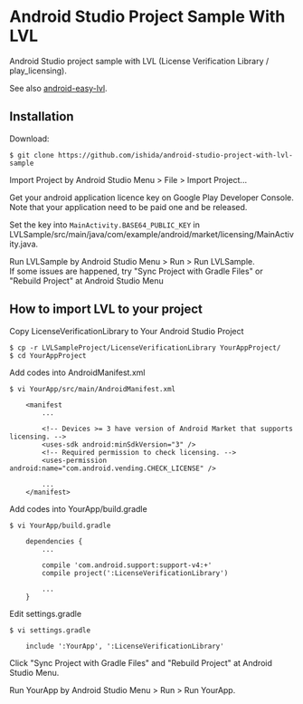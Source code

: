 # Android Studio Project Sample With LVL

Android Studio project sample with LVL (License Verification Library / play_licensing).

See also [android-easy-lvl](https://github.com/ishida/android-easy-lvl).

## Installation

Download:

    $ git clone https://github.com/ishida/android-studio-project-with-lvl-sample

Import Project by Android Studio Menu > File > Import Project...

Get your android application licence key on Google Play Developer Console.  
Note that your application need to be paid one and be released.

Set the key into `MainActivity.BASE64_PUBLIC_KEY` in LVLSample/src/main/java/com/example/android/market/licensing/MainActivity.java.

Run LVLSample by Android Studio Menu > Run > Run LVLSample.  
If some issues are happened, try "Sync Project with Gradle Files" or "Rebuild Project" at Android Studio Menu

## How to import LVL to your project

Copy LicenseVerificationLibrary to Your Android Studio Project

    $ cp -r LVLSampleProject/LicenseVerificationLibrary YourAppProject/
    $ cd YourAppProject

Add codes into AndroidManifest.xml

    $ vi YourApp/src/main/AndroidManifest.xml

        <manifest
            ...

            <!-- Devices >= 3 have version of Android Market that supports licensing. -->
            <uses-sdk android:minSdkVersion="3" />
            <!-- Required permission to check licensing. -->
            <uses-permission android:name="com.android.vending.CHECK_LICENSE" />

            ...
        </manifest>

Add codes into YourApp/build.gradle

    $ vi YourApp/build.gradle

        dependencies {
            ...

            compile 'com.android.support:support-v4:+'
            compile project(':LicenseVerificationLibrary')

            ...
        }

Edit settings.gradle

    $ vi settings.gradle

        include ':YourApp', ':LicenseVerificationLibrary'

Click "Sync Project with Gradle Files" and "Rebuild Project" at Android Studio Menu.

Run YourApp by Android Studio Menu > Run > Run YourApp.
